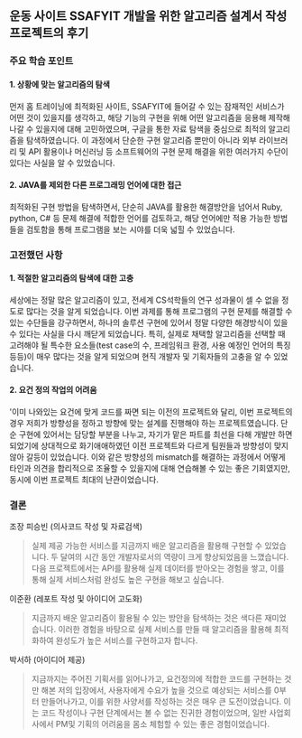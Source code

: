 ## 운동 사이트 SSAFYIT 개발을 위한 알고리즘 설계서 작성 프로젝트의 후기

### 주요 학습 포인트

#### 1. 상황에 맞는 알고리즘의 탐색

먼저 홈 트레이닝에 최적화된 사이트, SSAFYIT에 들어갈 수 있는 잠재적인 서비스가 어떤 것이 있을지를 생각하고, 해당 기능의 구현을 위해 어떤 알고리즘을 응용해 제작해 나갈 수 있을지에 대해 고민하였으며, 구글을 통한 자료 탐색을 중심으로 최적의 알고리즘을 탐색하였습니다. 이 과정에서 단순한 구현 알고리즘 뿐만이 아니라 외부 라이브러리 및 API 활용이나 머신러닝 등 소프트웨어의 구현 문제 해결을 위한 여러가지 수단이 있다는 사실을 알 수 있었습니다.

#### 2. JAVA를 제외한 다른 프로그래밍 언어에 대한 접근

최적화된 구현 방법을 탐색하면서, 단순히 JAVA를 활용한 해결방안을 넘어서 Ruby, python, C# 등 문제 해결에 적합한 언어를 검토하고, 해당 언어에만 적용 가능한 방법들을 검토함을 통해 프로그램을 보는 시야를 더욱 넓힐 수 있었습니다.



### 고전했던 사항

#### 1. 적절한 알고리즘의 탐색에 대한 고충

세상에는 정말 많은 알고리즘이 있고, 전세계 CS석학들의 연구 성과물이 셀 수 없을 정도로 많다는 것을 알게 되었습니다. 이번 과제를 통해 프로그램의 구현 문제를 해결할 수 있는 수단들을 강구하면서, 하나의 솔루션 구현에 있어서 정말 다양한 해경방식이 있을 수 있다는 사실을 다시 깨닫게 되었습니다. 특히, 실제로 채택할 알고리즘을 선택할 때 고려해야 될 특수한 요소들(test case의 수, 프레임워크 환경, 사용 예정인 언어의 특징 등등)이 매우 많다는 것을 알게 되었으며 현직 개발자 및 기획자들의 고충을 알 수 있었습니다.


#### 2. 요건 정의 작업의 어려움
'이미 나와있는 요건에 맞게 코드를 짜면 되는 이전의 프로젝트와 달리, 이번 프로젝트의 경우 저희가 방향성을 정하고 방향에 맞는 설계를 진행해야 하는 프로젝트였습니다. 단순 구현에 있어서는 담당할 부분을 나누고, 자기가 맡은 파트를 최선을 다해 개발만 하면 되었기에 상대적으로 화기애애하였던 이전 프로젝트와 다르게 팀원들과 방향성이 맞지 않아 갈등이 있었습니다. 이와 같은 방향성의 mismatch를 해결하는 과정에서 어떻게 타인과 의견을 합리적으로 조율할 수 있을지에 대해 연습해볼 수 있는 좋은 기회였지만, 동시에 이번 프로젝트 최대의 난관이었습니다.

### 결론

조장 피승빈 (의사코드 작성 및 자료검색)
> 실제 제공 가능한 서비스를 지금까지 배운 알고리즘을 활용해 구현할 수 있었습니다. 두 달여의 시간 동안 개발자로서의 역량이 크게 향상되었음을 느꼈습니다. 다음 프로젝트에서는 API를 활용해 실제 데이터를 받아오는 경험을 쌓고, 이를 통해 실제 서비스처럼 완성도 높은 구현을 해보고 싶습니다.

이준환 (레포트 작성 및 아이디어 고도화)
> 지금까지 배운 알고리즘이 활용될 수 있는 방안을 탐색하는 것은 색다른 재미었습니다. 이러한 경험을 바탕으로 실제 서비스를 만들 때 알고리즘을 활용해 최적화하여 완성도가 높은 서비스를 구현하고자 합니다.

박서하 (아이디어 제공)
> 지금까지는 주어진 기획서를 읽어나가고, 요건정의에 적합한 코드를 구현하는 것만 해본 저의 입장에서, 사용자에게 수요가 높을 것으로 예상되는 서비스를 0부터 만들어나가고, 이를 위한 사양서를 작성하는 것은 매우 큰 도전이었습니다. 이는 코드 작성이나 구현 단계에서는 볼 수 없는 진귀한 경험이었으며, 일반 사업회사에서 PM및 기획의 어려움을 몸소 체험할 수 있는 좋은 경험이었습니다. 

